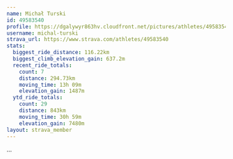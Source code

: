 ```yaml
---
name: Michał Turski
id: 49583540
profile: https://dgalywyr863hv.cloudfront.net/pictures/athletes/49583540/14729338/1/large.jpg
username: michal-turski
strava_url: https://www.strava.com/athletes/49583540
stats:
  biggest_ride_distance: 116.22km
  biggest_climb_elevation_gain: 637.2m
  recent_ride_totals:
    count: 7
    distance: 294.73km
    moving_time: 13h 09m
    elevation_gain: 1487m
  ytd_ride_totals:
    count: 29
    distance: 843km
    moving_time: 30h 59m
    elevation_gain: 7480m
layout: strava_member
--- 
```

...
